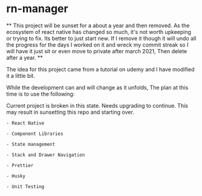 # rn-manager

** This project will be sunset for a about a year and then removed. As the ecosystem of react native has changed so much, it's not worth upkeeping or trying to fix. Its better to just start new. If I remove it though it will undo all the progress for the days I worked on it and wreck my commit streak so I will have it just sit or even move to private after march 2021, Then delete after a year. **

The idea for this project came from a tutorial on udemy and I have modified it a little bit.

While the development can and will change as it unfolds,
The plan at this time is to use the following:

Current project is broken in this state. Needs upgrading to continue. This may result in sunsetting this repo and starting over.
``` 
- React Native

- Component Libraries

- State management

- Stack and Drawer Navigation

- Prettier

- Husky

- Unit Testing
```
